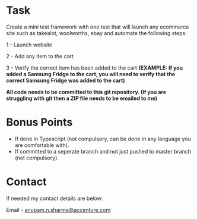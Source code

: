 # Task

Create a mini test framework with one test that will launch any ecommerce site such as takealot, woolworths, ebay and
automate the following steps:

1 - Launch website

2 - Add any item to the cart

3 - Verify the correct item has been added to the cart
**(EXAMPLE: If you added a Samsung Fridge to the cart, you will need to verify that the correct Samsung Fridge was added
to the cart)**

**All code needs to be committed to this git repository. (If you are struggling with git then a ZIP file needs to be
emailed to me)**

# Bonus Points

- If done in Typescript (not compulsory, can be done in any language you are comfortable with).
- If committed to a seperate branch and not just pushed to master branch (not compulsory).

# Contact

If needed my contact details are below:

Email - anupam.n.sharma@accenture.com
